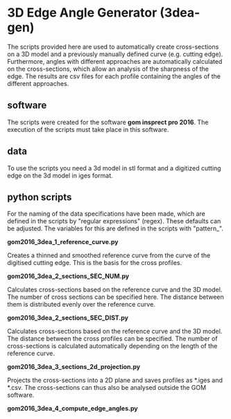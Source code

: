 # 3D Edge Angle Generator (3dea-gen)

The scripts provided here are used to automatically create cross-sections on a 3D model and a previously manually defined curve (e.g. cutting edge). Furthermore, angles with different approaches are automatically calculated on the cross-sections, which allow an analysis of the sharpness of the edge. The results are csv files for each profile containing the angles of the different approaches.

## software

The scripts were created for the software **gom insprect pro 2016**. The execution of the scripts must take place in this software.

## data

To use the scripts you need a 3d model in stl format and a digitized cutting edge on the 3d model in iges format.

## python scripts

For the naming of the data specifications have been made, which are defined in the scripts by "regular expressions" (regex). These defaults can be adjusted. The variables for this are defined in the scripts with "pattern_". 

**gom2016_3dea_1_reference_curve.py**

Creates a thinned and smoothed reference curve from the curve of the digitised cutting edge. This is the basis for the cross profiles.

**gom2016_3dea_2_sections_SEC_NUM.py**

Calculates cross-sections based on the reference curve and the 3D model. 
The number of cross sections can be specified here. The distance between them is distributed evenly over the reference curve. 

**gom2016_3dea_2_sections_SEC_DIST.py**

Calculates cross-sections based on the reference curve and the 3D model. The distance between the cross profiles can be specified. The number of cross-sections is calculated automatically depending on the length of the reference curve.

**gom2016_3dea_3_sections_2d_projection.py**

Projects the cross-sections into a 2D plane and saves profiles as *.iges and *.csv. The cross-sections can thus also be analysed outside the GOM software.

**gom2016_3dea_4_compute_edge_angles.py**

